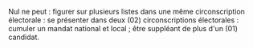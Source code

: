 Nul ne peut :
figurer sur plusieurs listes dans une même circonscription électorale :
se présenter dans deux (02) circonscriptions électorales :
cumuler un mandat national et local ;
être suppléant de plus d'un (01) candidat.